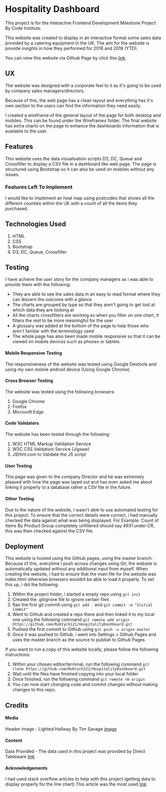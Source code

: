 # Hospitality Dashboard
This project is for the Interactive Frontend Development Milestone Project By Code Institute.

This website was created to display in an interactive format some sales data provided by a catering equipment in the UK. The aim for the website is provide insights in how they performed for 2018 and 2019 (YTD).

You can view this website via Github Page by click this [link](https://robtych121.github.io/HospitalityDashboard/).
 
## UX
The website was designed with a corporate feel to it as it's going to be used by company sales managers/directors.

Because of this, the web page has a clean layout and everything has it's own section to the users can find the information they need easily.

I created a wireframe of the general layout of the page for both desktop and mobiles. This can be found under the Wireframes folder. The final website has extra charts on the page to enhance the dashboards information that is available to the user.

## Features
This website uses the data visualisation scripts D3, DC, Queue and Crossfilter to display a CSV file in a dashboard like web page. The page is structured using Bootstrap so it can also be used on mobiles without any issues.

### Features Left To Implement
I would like to implement an heat map using postcodes that shows all the different counties within the UK with a count of all the items they purchased.

## Technologies Used
1. HTML
2. CSS
3. Bootstrap
4. D3, DC, Queue, Crossfilter

## Testing
I have achieve the user story for the company managers as i was able to provide them with the following:
* They are able to see the sales data in an easy to read format where they can discern the outcome with a glance
* The charts are grouped by type so that they aren't going to get lost at which data they are looking at
* All the charts crossfilters are working so when you filter on one chart, it filters the rest to be more meaningful for the user
* A glossary was added at the bottom of the page to help those who aren't familar with the terminology used
* The whole page has also been made mobile responsive so that it can be viewed on mobile devices such as phones or tablets

#### Mobile Responsive Testing
The responsiveness of the website was tested using Google Devtools and using my own mobile android device (Using Google Chrome).

#### Cross Browser Testing
The website was tested using the following browsers:
1. Google Chrome
2. Firefox
3. Microsoft Edge

#### Code Validators
The website has been tested through the following:
1. W3C HTML Markup Validation Service
2. W3C CSS Validation Service (Jigsaw)
3. JSHint.com to Validate the JS script

#### User Testing
This page was given to the company Director and he was extremely pleased with how the page was layed out and has even asked me about linking it properly to a database rather a CSV file in the future.

#### Other Testing
Due to the nature of the website, I wasn't able to use automated testing for this project. To ensure that the correct details were correct, i had manually checked the data against what was being displayed. For Example. Count of Items By Product Group completely unfiltered should say 4931 under CR, this was then checked against the CSV file.

## Deployment
This website is hosted using the Github pages, using the master branch. Because of this, everytime i push across changes using Git, the website is automatically updated without any additional input from myself. When creating the website, i had to ensure that the main file for the website was index.html otherwise browsers wouldnt be able to load it properly. To set this up, i did the following:
1. Within the project folder, i started a empty repo using `git init`
2. Created the .gitignore file to ignore certain files
3. Ran the first git commit using `git add .` and `git commit -m "Initial Commit"`
4. Went to Github and created a repo there and then linked it to my local one using the following command `git remote add origin https://github.com/Robtych121/HospitalityDashboard.git`
5. Pushed the first commit to Github using `git push -u origin master`
6. Once it was pushed to Github, i went into Settings > Github Pages and uses the master branch as the source to publish to Github Pages


If you want to run a copy of this website locally, please follow the following instructions:
1. Within your chosen editor/terminal, run the following command `git clone https://github.com/Robtych121/HospitalityDashboard.git`
2. Wait until the files have finished copying into your local folder
3. Once finished, run the following command `git remote rm origin`
4. You can now start changing code and commit changes without making changes to this repo.

## Credits

#### Media
Header Image - Lighted Hallway By Tim Savage [image](https://www.pexels.com/photo/architecture-carpet-chandeliers-design-573552/)

#### Content
Data Provided - The data used in this project was provided by Direct Tableware [link](https://www.directtableware.com)

#### Acknowledgements
I had used stack overflow articles to help with this project (getting data to display properly for the line chart) This article was the most used [link](https://stackoverflow.com/questions/47294588/dc-js-linechart-aggregated-by-month-year)